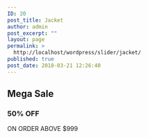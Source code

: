 ```yaml
---
ID: 20
post_title: Jacket
author: admin
post_excerpt: ""
layout: page
permalink: >
  http://localhost/wordpress/slider/jacket/
published: true
post_date: 2018-03-21 12:26:40
---
```

<h2>Mega Sale</h2>
<h3>50% OFF</h3>
ON ORDER ABOVE $999